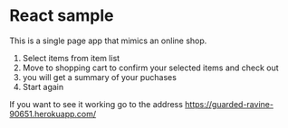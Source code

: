 # React sample

This is a single page app that mimics an online shop. 

1. Select items from item list
2. Move to shopping cart to confirm your selected items and check out
3. you will get a summary of your puchases
4. Start again


If you want to see it working go to the address https://guarded-ravine-90651.herokuapp.com/
